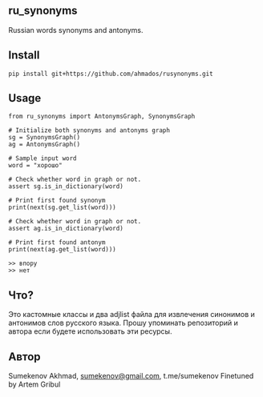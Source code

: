 ## ru_synonyms
Russian words synonyms and antonyms.


## Install
```
pip install git+https://github.com/ahmados/rusynonyms.git
```

## Usage
```
from ru_synonyms import AntonymsGraph, SynonymsGraph

# Initialize both synonyms and antonyms graph
sg = SynonymsGraph()
ag = AntonymsGraph()

# Sample input word
word = "хорошо"

# Check whether word in graph or not.
assert sg.is_in_dictionary(word)

# Print first found synonym
print(next(sg.get_list(word)))

# Check whether word in graph or not.
assert ag.is_in_dictionary(word)

# Print first found antonym
print(next(ag.get_list(word)))

>> впору
>> нет
```

## Что?
Это кастомные классы и два adjlist файла для извлечения синонимов и антонимов слов русского языка. Прошу упоминать репозиторий и автора если будете использовать эти ресурсы.

## Автор
Sumekenov Akhmad, sumekenov@gmail.com, t.me/sumekenov 
Finetuned by Artem Gribul
